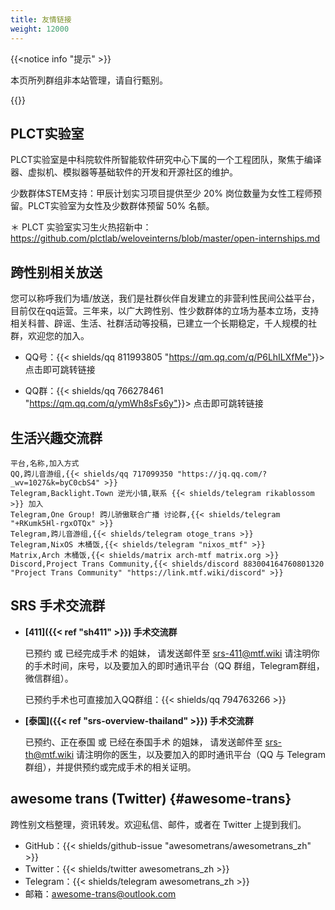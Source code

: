 ```yaml
---
title: 友情链接
weight: 12000
---
```


{{<notice info "提示" >}}

本页所列群组非本站管理，请自行甄别。

{{</notice>}}

## PLCT实验室

PLCT实验室是中科院软件所智能软件研究中心下属的一个工程团队，聚焦于编译器、虚拟机、模拟器等基础软件的开发和开源社区的维护。

少数群体STEM支持：甲辰计划实习项目提供至少 20% 岗位数量为女性工程师预留。PLCT实验室为女性及少数群体预留 50% 名额。

＊ PLCT 实验室实习生火热招新中：<https://github.com/plctlab/weloveinterns/blob/master/open-internships.md>

## 跨性别相关放送

您可以称呼我们为墙/放送，我们是社群伙伴自发建立的非营利性民间公益平台，目前仅在qq运营。三年来，以广大跨性别、性少数群体的立场为基本立场，支持相关科普、辟谣、生活、社群活动等投稿，已建立一个长期稳定，千人规模的社群，欢迎您的加入。

- QQ号：{{< shields/qq 811993805 "<https://qm.qq.com/q/P6LhILXfMe">}}> 点击即可跳转链接

- QQ群：{{< shields/qq 766278461 "<https://qm.qq.com/q/ymWh8sFs6y">}}> 点击即可跳转链接

## 生活兴趣交流群

```csv
平台,名称,加入方式
QQ,跨儿音游组,{{< shields/qq 717099350 "https://jq.qq.com/?_wv=1027&k=byC0cbS4" >}}
Telegram,Backlight.Town 逆光小镇,联系 {{< shields/telegram rikablossom >}} 加入
Telegram,One Group! 跨儿骄傲联合广播 讨论群,{{< shields/telegram "+RKumk5Hl-rgxOTQx" >}}
Telegram,跨儿音游组,{{< shields/telegram otoge_trans >}}
Telegram,NixOS 木桶饭,{{< shields/telegram "nixos_mtf" >}}
Matrix,Arch 木桶饭,{{< shields/matrix arch-mtf matrix.org >}}
Discord,Project Trans Community,{{< shields/discord 883004164760801320 "Project Trans Community" "https://link.mtf.wiki/discord" >}}
```

## SRS 手术交流群

- **[411]({{< ref "sh411" >}}) 手术交流群**

  已预约 或 已经完成手术 的姐妹，
  请发送邮件至 <srs-411@mtf.wiki> 请注明你的手术时间，床号，以及要加入的即时通讯平台（QQ 群组，Telegram群组，微信群组）。

  已预约手术也可直接加入QQ群组：{{< shields/qq 794763266 >}}

- **[泰国]({{< ref "srs-overview-thailand" >}}) 手术交流群**

  已预约、正在泰国 或 已经在泰国手术 的姐妹，
  请发送邮件至 <srs-th@mtf.wiki> 请注明你的医生，以及要加入的即时通讯平台（QQ 与 Telegram 群组），并提供预约或完成手术的相关证明。

## awesome trans <i class="trans-flag"></i> (Twitter) {#awesome-trans}

跨性别文档整理，资讯转发。欢迎私信、邮件，或者在 Twitter 上提到我们。

- GitHub：{{< shields/github-issue "awesometrans/awesometrans_zh" >}}
- Twitter：{{< shields/twitter awesometrans_zh >}}
- Telegram：{{< shields/telegram awesometrans_zh >}}
- 邮箱：<awesome-trans@outlook.com>
